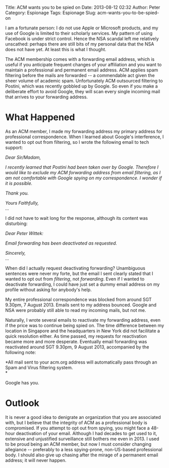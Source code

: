 Title: ACM wants you to be spied on
Date: 2013-08-12 02:32
Author: Peter
Category: Espionage
Tags: Espionage
Slug: acm-wants-you-to-be-spied-on

I am a fortunate person: I do not use Apple or Microsoft products, and
my use of Google is limited to their scholarly services. My pattern of
using Facebook is under strict control. Hence the NSA scandal left me
relatively unscathed: perhaps there are still bits of my personal data
that the NSA does not have yet. At least this is what I thought.

The ACM membership comes with a forwarding email address, which is useful if
you anticipate frequent changes of your affiliation and you want to maintain
a professional and permanent email address. ACM applies spam filtering
before the mails are forwarded -- a commendable act given the sheer
volume of academic spam. Unfortunately ACM outsourced filtering to
Postini, which was recently gobbled up by Google. So even if you make a
deliberate effort to avoid Google, they will scan every single incoming
mail that arrives to your forwarding address.

What Happened
=============

As an ACM member, I made my forwarding address my primary address for
professional correspondence. When I learned about Google's interference,
I wanted to opt out from filtering, so I wrote the following email to
tech support:

*Dear Sir/Madam,*

*I recently learned that Postini had been taken over by Google.
Therefore I would like to exclude my ACM forwarding address from email
filtering, as I am not comfortable with Google spying on my
correspondence. I wonder if it is possible.*

*Thank you.*

*Yours Faithfully,*  
*...*

I did not have to wait long for the response, although its content was
disturbing:

*Dear Peter Wittek:*

*Email forwarding has been deactivated as requested.*

*Sincerely,*  
*...*

When did I actually request deactivating forwarding? Unambiguous
sentences were never my forte, but the email I sent clearly stated that
I wanted to opt out from *filtering*, not *forwarding*. Even if I wanted
to deactivate forwarding, I could have just set a dummy email address on
my profile without asking for anybody's help.

My entire professional correspondence was blocked from around SGT
9.30pm, 7 August 2013. Emails sent to my address bounced. Google and NSA
were probably still able to read my incoming mails, but not me.

Naturally, I wrote several emails to reactivate my forwarding address,
even if the price was to continue being spied on. The time difference
between my location in Singapore and the headquarters in New York did
not facilitate a quick resolution either. As time passed, my requests
for reactivation became more and more desperate. Eventually email
forwarding was reactivated around SGT 9.30pm, 9 August 2013, accompanied
by the following note:

*All mail sent to your acm.org address will automatically pass through
an Spam and Virus filtering system.  
*

Google has you.

Outlook
=======

It is never a good idea to denigrate an organization that you are
associated with, but I believe that the integrity of ACM as a
professional body is compromised. If you attempt to opt out from spying,
you might face a 48-hour deactivation of your email. Although I had
decades to get used to it, extensive and unjustified surveillance still
bothers me even in 2013. I used to be proud being an ACM member, but now
I must consider changing allegiance -- preferably to a less
spying-prone, non-US-based professional body. I should also give up
chasing after the mirage of a permanent email address; it will never
happen.

